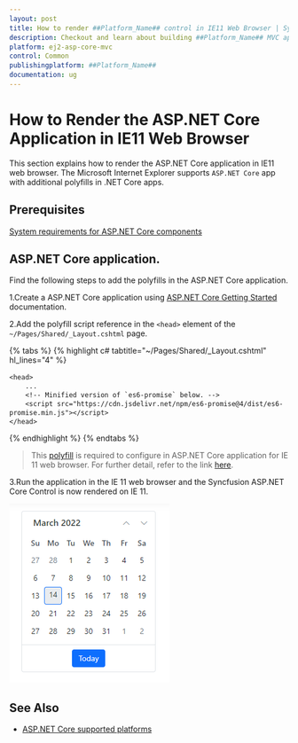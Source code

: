 ```yaml
---
layout: post
title: How to render ##Platform_Name## control in IE11 Web Browser | Syncfusion
description: Checkout and learn about building ##Platform_Name## MVC application in IE11 Web Browser.
platform: ej2-asp-core-mvc
control: Common
publishingplatform: ##Platform_Name##
documentation: ug
---
```


# How to Render the ASP.NET Core Application in IE11 Web Browser

This section explains how to render the ASP.NET Core application in IE11 web browser. The Microsoft Internet Explorer supports `ASP.NET Core` app with additional polyfills in .NET Core apps.

## Prerequisites

[System requirements for ASP.NET Core components](https://ej2.syncfusion.com/aspnetcore/documentation/system-requirements/)

## ASP.NET Core application.

Find the following steps to add the polyfills in the ASP.NET Core application.

1.Create a ASP.NET Core application using [ASP.NET Core Getting Started](../../getting-started/razor-pages) documentation.

2.Add the polyfill script reference in the `<head>` element of the `~/Pages/Shared/_Layout.cshtml` page.

{% tabs %}
{% highlight c# tabtitle="~/Pages/Shared/_Layout.cshtml" hl_lines="4" %}

    <head>
        ...
        <!-- Minified version of `es6-promise` below. -->
        <script src="https://cdn.jsdelivr.net/npm/es6-promise@4/dist/es6-promise.min.js"></script>
    </head>

{% endhighlight %}
{% endtabs %}

> This [polyfill](https://cdn.jsdelivr.net/npm/es6-promise@4/dist/es6-promise.min.js) is required to configure in ASP.NET Core application for IE 11 web browser. For further detail, refer to the link [here](https://github.com/stefanpenner/es6-promise).

3.Run the application in the IE 11 web browser and the Syncfusion ASP.NET Core Control is now rendered on IE 11.

![Syncfusion control rendering on IE11](images/ie-output.png)

## See Also

* [ASP.NET Core supported platforms](https://docs.microsoft.com/en-us/aspnet/core/blazor/supported-platforms)
